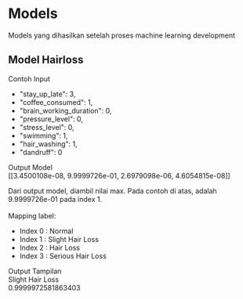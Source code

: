 # Models
Models yang dihasilkan setelah proses machine learning development

## Model Hairloss
Contoh Input <br>
- "stay_up_late": 3,
- "coffee_consumed": 1,
- "brain_working_duration": 0,
- "pressure_level": 0,
- "stress_level": 0,
- "swimming": 1,
- "hair_washing": 1,
- "dandruff": 0 <br>

Output Model <br>
[[3.4500108e-08, 9.9999726e-01, 2.6979098e-06, 4.6054815e-08]] <br>

Dari output model, diambil nilai max. Pada contoh di atas, adalah 9.9999726e-01 pada index 1. <br><br>
Mapping label:
  - Index 0 : Normal
  - Index 1 : Slight Hair Loss
  - Index 2 : Hair Loss
  - Index 3 : Serious Hair Loss <br>

Output Tampilan <br>
Slight Hair Loss <br>
0.9999972581863403
